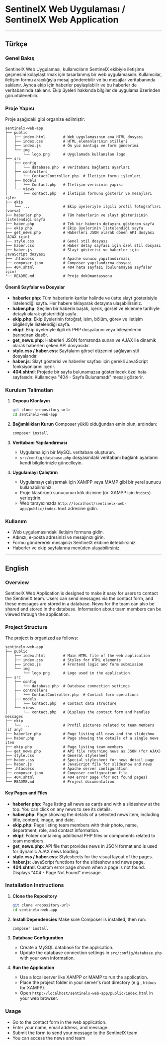 # SentinelX Web Uygulaması / SentinelX Web Application

---

## Türkçe

### Genel Bakış
SentinelX Web Uygulaması, kullanıcıların SentinelX ekibiyle iletişime geçmesini kolaylaştırmak için tasarlanmış bir web uygulamasıdır. Kullanıcılar, iletişim formu aracılığıyla mesaj gönderebilir ve bu mesajlar veritabanında saklanır. Ayrıca ekip için haberler paylaşılabilir ve bu haberler de veritabanında saklanır. Ekip üyeleri hakkında bilgiler de uygulama üzerinden görüntülenebilir.

### Proje Yapısı
Proje aşağıdaki gibi organize edilmiştir:

```
sentinelx-web-app
├── public
│   ├── index.html        # Web uygulamasının ana HTML dosyası
│   ├── index.css         # HTML elemanlarının stilleri
│   ├── index.js          # Ön yüz mantığı ve form gönderimi
│   └── img
│       └── logo.png      # Uygulamada kullanılan logo
├── src
│   ├── config
│   │   └── database.php  # Veritabanı bağlantı ayarları
│   ├── controllers
│   │   └── ContactController.php  # İletişim formu işlemleri
│   ├── models
│   │   └── Contact.php   # İletişim verisinin yapısı
│   └── views
│       └── contact.php   # İletişim formunu gösterir ve mesajları işler
├── ekip
│   └── ...               # Ekip üyeleriyle ilgili profil fotoğrafları (varsa)
├── haberler.php          # Tüm haberlerin ve slayt gösterisinin listelendiği sayfa
├── haber.php             # Tek bir haberin detayını gösteren sayfa
├── ekip.php              # Ekip üyelerinin listelendiği sayfa
├── get_news.php          # Haberleri JSON olarak dönen API dosyası (AJAX için)
├── style.css             # Genel stil dosyası
├── haber.css             # Haber detay sayfası için özel stil dosyası
├── haber.js              # Slayt gösterisi ve haberler için JavaScript dosyası
├── .htaccess             # Apache sunucu yapılandırması
├── composer.json         # Composer yapılandırma dosyası
├── 404.shtml             # 404 hata sayfası (bulunamayan sayfalar için)
└── README.md             # Proje dokümantasyonu
```

#### Önemli Sayfalar ve Dosyalar

- **haberler.php**: Tüm haberlerin kartlar halinde ve üstte slayt gösterisiyle listelendiği sayfa. Her habere tıklayarak detayına ulaşabilirsiniz.
- **haber.php**: Seçilen bir haberin başlık, içerik, görsel ve eklenme tarihiyle detaylı olarak gösterildiği sayfa.
- **ekip.php**: Ekip üyelerinin fotoğraf, isim, bölüm, görev ve iletişim bilgileriyle listelendiği sayfa.
- **ekip/**: Ekip üyeleriyle ilgili ek PHP dosyalarını veya bileşenlerini barındıran klasör.
- **get_news.php**: Haberleri JSON formatında sunan ve AJAX ile dinamik olarak haberleri çeken API dosyasıdır.
- **style.css / haber.css**: Sayfaların görsel düzenini sağlayan stil dosyalarıdır.
- **haber.js**: Slayt gösterisi ve haberler sayfası için gerekli JavaScript fonksiyonlarını içerir.
- **404.shtml**: Projede bir sayfa bulunamazsa gösterilecek özel hata sayfasıdır. Kullanıcıya "404 - Sayfa Bulunamadı" mesajı gösterir.

### Kurulum Talimatları

1. **Depoyu Klonlayın**
   ```bash
   git clone <repository-url>
   cd sentinelx-web-app
   ```

2. **Bağımlılıkları Kurun**
   Composer yüklü olduğundan emin olun, ardından:
   ```bash
   composer install
   ```

3. **Veritabanı Yapılandırması**
   - Uygulama için bir MySQL veritabanı oluşturun.
   - `src/config/database.php` dosyasındaki veritabanı bağlantı ayarlarını kendi bilgilerinizle güncelleyin.

4. **Uygulamayı Çalıştırın**
   - Uygulamayı çalıştırmak için XAMPP veya MAMP gibi bir yerel sunucu kullanabilirsiniz.
   - Proje klasörünü sunucunun kök dizinine (ör. XAMPP için `htdocs`) yerleştirin.
   - Web tarayıcınızda `http://localhost/sentinelx-web-app/public/index.html` adresine gidin.

### Kullanım
- Web uygulamasındaki iletişim formuna gidin.
- Adınızı, e-posta adresinizi ve mesajınızı girin.
- Formu göndererek mesajınızı SentinelX ekibine iletebilirsiniz.
- Haberler ve ekip sayfalarına menüden ulaşabilirsiniz.

---

## English

### Overview
SentinelX Web Application is designed to make it easy for users to contact the SentinelX team. Users can send messages via the contact form, and these messages are stored in a database. News for the team can also be shared and stored in the database. Information about team members can be viewed through the application.

### Project Structure
The project is organized as follows:

```
sentinelx-web-app
├── public
│   ├── index.html        # Main HTML file of the web application
│   ├── index.css         # Styles for HTML elements
│   ├── index.js          # Frontend logic and form submission
│   └── img
│       └── logo.png      # Logo used in the application
├── src
│   ├── config
│   │   └── database.php  # Database connection settings
│   ├── controllers
│   │   └── ContactController.php  # Contact form operations
│   ├── models
│   │   └── Contact.php   # Contact data structure
│   └── views
│       └── contact.php   # Displays the contact form and handles messages
├── ekip
│   └── ...               # Profil pictures related to team members (if any)
├── haberler.php          # Page listing all news and the slideshow
├── haber.php             # Page showing the details of a single news item
├── ekip.php              # Page listing team members
├── get_news.php          # API file returning news as JSON (for AJAX)
├── style.css             # General stylesheet
├── haber.css             # Special stylesheet for news detail page
├── haber.js              # JavaScript file for slideshow and news
├── .htaccess             # Apache server configuration
├── composer.json         # Composer configuration file
├── 404.shtml             # 404 error page (for not found pages)
└── README.md             # Project documentation
```

#### Key Pages and Files

- **haberler.php**: Page listing all news as cards and with a slideshow at the top. You can click on any news to see its details.
- **haber.php**: Page showing the details of a selected news item, including title, content, image, and date.
- **ekip.php**: Page listing team members with their photo, name, department, role, and contact information.
- **ekip/**: Folder containing additional PHP files or components related to team members.
- **get_news.php**: API file that provides news in JSON format and is used for dynamic AJAX news loading.
- **style.css / haber.css**: Stylesheets for the visual layout of the pages.
- **haber.js**: JavaScript functions for the slideshow and news page.
- **404.shtml**: Custom error page shown when a page is not found. Displays "404 - Page Not Found" message.

### Installation Instructions

1. **Clone the Repository**
   ```bash
   git clone <repository-url>
   cd sentinelx-web-app
   ```

2. **Install Dependencies**
   Make sure Composer is installed, then run:
   ```bash
   composer install
   ```

3. **Database Configuration**
   - Create a MySQL database for the application.
   - Update the database connection settings in `src/config/database.php` with your own information.

4. **Run the Application**
   - Use a local server like XAMPP or MAMP to run the application.
   - Place the project folder in your server's root directory (e.g., `htdocs` for XAMPP).
   - Open `http://localhost/sentinelx-web-app/public/index.html` in your web browser.

### Usage
- Go to the contact form in the web application.
- Enter your name, email address, and message.
- Submit the form to send your message to the SentinelX team.
- You can access the news and team
